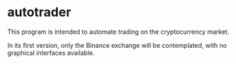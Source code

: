 # autotrader
This program is intended to automate trading on the cryptocurrency market.

In its first version, only the Binance exchange will be contemplated, with no graphical interfaces available.

